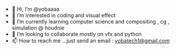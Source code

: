 - 👋 Hi, I’m @yobaaaa
- 👀 I’m interested in coding and visual effect
- 🌱 I’m currently learning computer science and compositing , cg , simulation @ houdnie
- 💞️ I’m looking to collaborate mostly on vfx and python
- 📫 How to reach me ...just send an email : yobatech1@gmail.com

<!---
yobaaaa/yobaaaa is a ✨ special ✨ repository because its `README.md` (this file) appears on your GitHub profile.
You can click the Preview link to take a look at your changes.
--->
